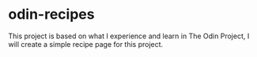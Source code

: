 # odin-recipes
This project is based on what I experience and learn in The Odin Project, I will create a simple recipe page for this project.